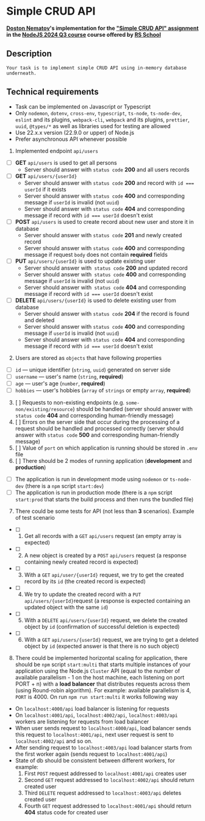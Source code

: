 # Simple CRUD API

**[Doston Nematov](https://github.com/Dostonlv)'s implementation for the ["Simple CRUD API" assignment](https://github.com/AlreadyBored/nodejs-assignments/blob/main/assignments/crud-api/assignment.md) in the [NodeJS 2024 Q3 course](https://wearecommunity.io/events/nodejs-2024q3) course offered by [RS School](https://rs.school)**


## Description
    Your task is to implement simple CRUD API using in-memory database underneath.

## Technical requirements

- Task can be implemented on Javascript or Typescript
- Only `nodemon`, `dotenv`, `cross-env`, `typescript`, `ts-node`, `ts-node-dev`, `eslint` and its plugins, `webpack-cli`, `webpack` and its plugins, `prettier`, `uuid`, `@types/*` as well as libraries used for testing are allowed
- Use 22.x.x version (22.9.0 or upper) of Node.js
- Prefer asynchronous API whenever possible

1. Implemented endpoint `api/users`
  - [ ]  **GET** `api/users` is used to get all persons
        - Server should answer with `status code` **200** and all users records
  - [ ]  **GET** `api/users/{userId}` 
        - Server should answer with `status code` **200** and record with `id === userId` if it exists
        - Server should answer with `status code` **400** and corresponding message if `userId` is invalid (not `uuid`)
        - Server should answer with `status code` **404** and corresponding message if record with `id === userId` doesn't exist
   - [ ]  **POST** `api/users` is used to create record about new user and store it in database
        - Server should answer with `status code` **201** and newly created record
        - Server should answer with `status code` **400** and corresponding message if request `body` does not contain **required** fields
   - [ ]  **PUT** `api/users/{userId}` is used to update existing user
        - Server should answer with` status code` **200** and updated record
        - Server should answer with` status code` **400** and corresponding message if `userId` is invalid (not `uuid`)
        - Server should answer with` status code` **404** and corresponding message if record with `id === userId` doesn't exist
   - [ ] **DELETE** `api/users/{userId}` is used to delete existing user from database
        - Server should answer with `status code` **204** if the record is found and deleted
        - Server should answer with `status code` **400** and corresponding message if `userId` is invalid (not `uuid`)
        - Server should answer with `status code` **404** and corresponding message if record with `id === userId` doesn't exist
2. Users are stored as `objects` that have following properties
  - [ ]  `id` — unique identifier (`string`, `uuid`) generated on server side
  - [ ]  `username` — user's name (`string`, **required**)
  - [ ]  `age` — user's age (`number`, **required**)
  -  [ ]  `hobbies` — user's hobbies (`array` of `strings` or empty `array`, **required**)
3. [ ] Requests to non-existing endpoints (e.g. `some-non/existing/resource`) should be handled (server should answer with `status code` **404** and corresponding human-friendly message)
4. [ ] Errors on the server side that occur during the processing of a request should be handled and processed correctly (server should answer with `status code` **500** and corresponding human-friendly message)
5. [ ] Value of `port` on which application is running should be stored in `.env` file
6. [ ] There should be 2 modes of running application (**development** and **production**)
  - [ ]  The application is run in development mode using `nodemon` or `ts-node-dev` (there is a `npm` script `start:dev`)
 -  [ ]  The application is run in production mode (there is a `npm` script `start:prod` that starts the build process and then runs the bundled file)
7. There could be some tests for API (not less than **3** scenarios). Example of test scenario
 -  [ ] 1. Get all records with a `GET` `api/users` request (an empty array is expected)
 -  [ ] 2. A new object is created by a `POST` `api/users` request (a response containing newly created record is expected)
  - [ ] 3. With a `GET` `api/user/{userId}` request, we try to get the created  record by its `id` (the created record is expected)
  - [ ] 4. We try to update the created record with a `PUT` `api/users/{userId}`request (a response is expected containing an updated object with the same `id`)
   - [ ] 5. With a `DELETE` `api/users/{userId}` request, we delete the created object by `id` (confirmation of successful deletion is expected)
  -  [ ] 6. With a `GET` `api/users/{userId}` request, we are trying to get a deleted object by `id` (expected answer is that there is no such object)
8. There could be implemented horizontal scaling for application, there should be `npm` script `start:multi` that starts multiple instances of your application using the Node.js `Cluster` API (equal to the number of available parallelism - 1 on the host machine, each listening on port PORT + n) with a **load balancer** that distributes requests across them (using Round-robin algorithm). For example: available parallelism is 4, `PORT` is 4000. On run `npm run start:multi` it works following way
- On `localhost:4000/api` load balancer is listening for requests
- On `localhost:4001/api`, `localhost:4002/api`, `localhost:4003/api` workers are listening for requests from load balancer
- When user sends request to `localhost:4000/api`, load balancer sends this request to `localhost:4001/api`, next user request is sent to `localhost:4002/api` and so on.
- After sending request to `localhost:4003/api` load balancer starts from the first worker again (sends request to `localhost:4001/api`)
- State of db should be consistent between different workers, for example:
    1. First `POST` request addressed to `localhost:4001/api` creates user
    2. Second `GET` request addressed to `localhost:4002/api` should return created user
    3. Third `DELETE` request addressed to `localhost:4003/api` deletes created user
    4. Fourth `GET` request addressed to `localhost:4001/api` should return **404** status code for created user